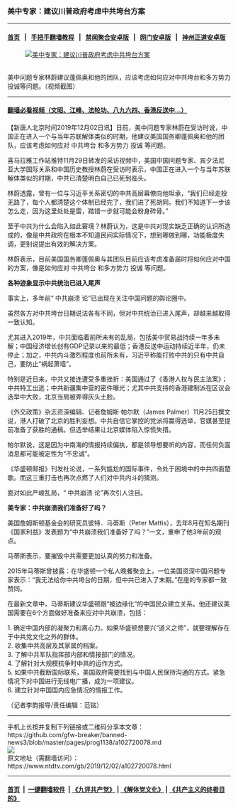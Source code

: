 ### 美中专家：建议川普政府考虑中共垮台方案
------------------------

#### [首页](https://github.com/gfw-breaker/banned-news3/blob/master/README.md) &nbsp;&nbsp;|&nbsp;&nbsp; [手把手翻墙教程](https://github.com/gfw-breaker/guides/wiki) &nbsp;&nbsp;|&nbsp;&nbsp; [禁闻聚合安卓版](https://github.com/gfw-breaker/bn-android) &nbsp;&nbsp;|&nbsp;&nbsp; [网门安卓版](https://github.com/oGate2/oGate) &nbsp;&nbsp;|&nbsp;&nbsp; [神州正道安卓版](https://github.com/SzzdOgate/update) 



<div><div class="featured_image">
 <a href="https://i.ntdtv.com/assets/uploads/2019/12/8f51fbce22458a937daaa307ee5fb674.jpg" target="_blank">
  <figure>
   <img alt="美中专家：建议川普政府考虑中共垮台方案" src="https://i.ntdtv.com/assets/uploads/2019/12/8f51fbce22458a937daaa307ee5fb674-800x450.jpg"/>
  </figure><br/>
 </a>
 <span class="caption">
  美中问题专家林蔚建议蓬佩奥和他的团队，应该考虑如何应对中共垮台和多方势力投诚等问题。（视频截图）
 </span>
</div>
</div><hr/>

#### [翻墙必看视频（文昭、江峰、法轮功、八九六四、香港反送中...）](https://github.com/gfw-breaker/banned-news3/blob/master/pages/links.md)

<div><div class="post_content" itemprop="articleBody">
 <p>
  【新唐人北京时间2019年12月02日讯】日前，美中问题专家林蔚在受访时说，中国正在进入一个与当年苏联解体类似的时期，他建议美国国务卿蓬佩奥和他的团队，应该考虑如何应对
  <ok href="https://www.ntdtv.com/gb/中共垮台.htm">
   中共垮台
  </ok>
  和多方势力
  <ok href="https://www.ntdtv.com/gb/投诚.htm">
   投诚
  </ok>
  等问题。
 </p>
 <p>
  喜马拉雅工作站推特11月29日转发的采访视频中，美国中国问题专家、宾夕法尼亚大学国际关系和中国历史教授林蔚在受访时表示，中国正在进入一个与当年苏联解体类似的时期，中共已清楚明白自己已死到临头。
 </p>
 <p>
  林蔚透露，曾有一位与习近平关系密切的中共高层幕僚向他坦承，“我们已经走投无路了，每个人都清楚这个体制已经完了，我们进了死胡同。我们不知道下一步该怎么走，因为这里处处是雷，踏错一步就可能会粉身碎骨。”
 </p>
 <p>
  至于中共为什么会陷入如此窘境？林蔚认为，这是中共对现实缺乏正确的认识所造成的，像是中共政府在根本不知道民间实际情况下，想到哪做到哪，功能极度失调，更别说提出有效的解决方案。
 </p>
 <p>
  林蔚表示，目前美国国务卿蓬佩奥与其团队目前应该考虑准备届时将如何应对中国的方案，像是如何应对
  <ok href="https://www.ntdtv.com/gb/中共垮台.htm">
   中共垮台
  </ok>
  和多方势力
  <ok href="https://www.ntdtv.com/gb/投诚.htm">
   投诚
  </ok>
  等问题。
 </p>
 <p>
  <strong>
   各种迹象显示中共统治已进入尾声
  </strong>
 </p>
 <p>
  事实上，多年前“
  <ok href="https://www.ntdtv.com/gb/中共崩溃.htm">
   中共崩溃
  </ok>
  论”已出现在关注中国问题的舆论圈中。
 </p>
 <p>
  虽然各方对中共垮台日期说法各有不同，但对中共统治已进入尾声，却越来越取得一致认知。
 </p>
 <p>
  尤其进入2019年，中共面临着前所未有的乱局，包括美中贸易战持续一年多未解；中国经济增长创有GDP记录以来的最低；香港反送中运动持续近半年，仍未停止；加之，中共内斗激烈程度也前所未有，习近平称能打败中共的只有中共自己，要防止“祸起萧墙”。
 </p>
 <p>
  特别是近日来，中共又接连遭受多重挫折：美国通过了《香港人权与民主法案》；中共特工出逃；中共新疆集中营的密件曝光；尤其中共支持的香港建制派在区议会选举中大败，北京当局被弄得灰头土脸。
 </p>
 <p>
  《外交政策》杂志资深编辑、记者詹姆斯‧帕尔默（James Palmer）11月25日撰文说，港人打破了北京的胜利妄想。中共自信它掌控的党派将赢得选举，官媒甚至提前准备了获胜的通稿。但选举结果让北京媒体陷入惊慌失措。
 </p>
 <p>
  帕尔默说，这是因为中南海的情报持续偏执，都是领导想要听的内容，而任何负面消息都可能被定性为“不忠诚”。
 </p>
 <p>
  《华盛顿邮报》刊发社论说，一系列尴尬的国际事件，令处于困境中的中共四面楚歌。而这三重打击也再次点燃了人们对中共内斗的猜测。
 </p>
 <p>
  面对如此严峻乱局，“
  <ok href="https://www.ntdtv.com/gb/中共崩溃.htm">
   中共崩溃
  </ok>
  论”再次引人注目。
 </p>
 <p>
  <strong>
   美专家：中共崩溃我们准备好了吗？
  </strong>
 </p>
 <p>
  美国詹姆斯顿基金会的研究员彼特．马蒂斯（Peter Mattis），去年8月在知名期刊《国家利益》发表题为“中共崩溃我们准备好了吗？”一文，重申了他3年前的观点。
 </p>
 <p>
  马蒂斯表示，要摧毁中共需要更加认真的努力和准备。
 </p>
 <p>
  2015年马蒂斯曾披露：在华盛顿一个私人晚餐聚会上，一位美国资深中国问题专家表示：“我无法给你中共垮台的日期，但中共已进入了末期。”在座的专家都一致赞同。
 </p>
 <p>
  在最新文章中，马蒂斯建议华盛顿跟“被边缘化”的中国民众建立关系。他还建议美国需要在6个方面做好准备来应对中共崩溃，包括：
 </p>
 <p>
  1. 确定中国内部的凝聚力和离心力。如果华盛顿想要兴“道义之师”，就要理解存在于中共党文化之外的群体。
  <br/>
  2. 收集中共高层及其家属的档案。
  <br/>
  3. 了解中共军队指挥部内部和情报部门的情况。
  <br/>
  4. 了解针对大规模抗争时中共的运作方式。
  <br/>
  5. 如果中共截断国际联系，美国政府需要找到与中国人民保持沟通的方式。紧急情况下对中国进行无线电广播，成为一项建议。
  <br/>
  6. 建立针对中国国内应急情况的情报工作。
 </p>
 <p>
  （记者李韵报导/责任编辑：范铭）
 </p>
 <div class="single_ad">
 </div>
</div>
</div>
<hr/>
手机上长按并复制下列链接或二维码分享本文章：<br/>
https://github.com/gfw-breaker/banned-news3/blob/master/pages/prog1138/a102720078.md <br/>
<a href='https://github.com/gfw-breaker/banned-news3/blob/master/pages/prog1138/a102720078.md'><img src='https://github.com/gfw-breaker/banned-news3/blob/master/pages/prog1138/a102720078.md.png'/></a> <br/>
原文地址（需翻墙访问）：https://www.ntdtv.com/gb/2019/12/02/a102720078.html


------------------------
#### [首页](https://github.com/gfw-breaker/banned-news3/blob/master/README.md) &nbsp;|&nbsp; [一键翻墙软件](https://github.com/gfw-breaker/nogfw/blob/master/README.md) &nbsp;| [《九评共产党》](https://github.com/gfw-breaker/9ping.md/blob/master/README.md#九评之一评共产党是什么) | [《解体党文化》](https://github.com/gfw-breaker/jtdwh.md/blob/master/README.md) | [《共产主义的终极目的》](https://github.com/gfw-breaker/gczydzjmd.md/blob/master/README.md)


<img src='http://gfw-breaker.win/banned-news3/pages/prog1138/a102720078.md' width='0px' height='0px'/>